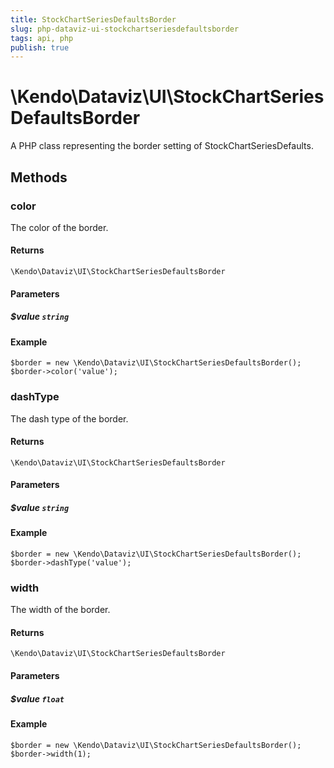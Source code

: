 ```yaml
---
title: StockChartSeriesDefaultsBorder
slug: php-dataviz-ui-stockchartseriesdefaultsborder
tags: api, php
publish: true
---
```


# \Kendo\Dataviz\UI\StockChartSeriesDefaultsBorder

A PHP class representing the border setting of StockChartSeriesDefaults.


## Methods

### color
The color of the border.

#### Returns
`\Kendo\Dataviz\UI\StockChartSeriesDefaultsBorder`

#### Parameters

##### $value `string`



#### Example 
    $border = new \Kendo\Dataviz\UI\StockChartSeriesDefaultsBorder();
    $border->color('value');

### dashType
The dash type of the border.

#### Returns
`\Kendo\Dataviz\UI\StockChartSeriesDefaultsBorder`

#### Parameters

##### $value `string`



#### Example 
    $border = new \Kendo\Dataviz\UI\StockChartSeriesDefaultsBorder();
    $border->dashType('value');

### width
The width of the border.

#### Returns
`\Kendo\Dataviz\UI\StockChartSeriesDefaultsBorder`

#### Parameters

##### $value `float`



#### Example 
    $border = new \Kendo\Dataviz\UI\StockChartSeriesDefaultsBorder();
    $border->width(1);

